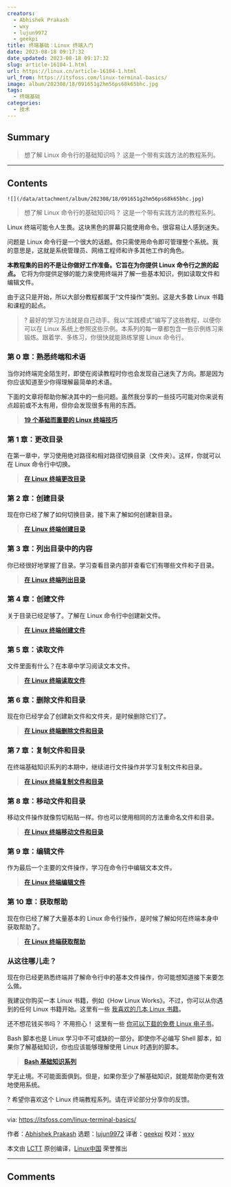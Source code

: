 ```yaml
---
creators:
  - Abhishek Prakash
  - wxy
  - lujun9972
  - geekpi
title: 终端基础：Linux 终端入门
date: 2023-08-18 09:17:32
date_updated: 2023-08-18 09:17:32
slug: article-16104-1.html
url: https://linux.cn/article-16104-1.html
url_from: https://itsfoss.com/linux-terminal-basics/
image: album/202308/18/091651g2hm56ps68k65bhc.jpg
tags:
  - 终端基础
categories:
  - 技术
---
```


## Summary

> 想了解 Linux 命令行的基础知识吗？ 这是一个带有实践方法的教程系列。

***

<!-- more -->

## Contents

`![](/data/attachment/album/202308/18/091651g2hm56ps68k65bhc.jpg)`

> 
> 想了解 Linux 命令行的基础知识吗？ 这是一个带有实践方法的教程系列。
> 
> 
> 

Linux 终端可能令人生畏。这块黑色的屏幕只能使用命令。很容易让人感到迷失。

问题是 Linux 命令行是一个很大的话题。你只需使用命令即可管理整个系统。我的意思是，这就是系统管理员、网络工程师和许多其他工作的角色。

**本教程集的目的不是让你做好工作准备。它旨在为你提供 Linux 命令行之旅的起点。** 它将为你提供足够的能力来使用终端并了解一些基本知识，例如读取文件和编辑文件。

由于这只是开始，所以大部分教程都属于“文件操作”类别。这是大多数 Linux 书籍和课程的起点。

> 
> ? 最好的学习方法就是自己动手。我以“实践模式”编写了这些教程，以便你可以在 Linux 系统上参照这些示例。本系列的每一章都包含一些示例练习来锻炼。跟着学、多练习，你很快就能熟练掌握 Linux 命令行。
> 
> 
> 

### 第 0 章：熟悉终端和术语

当你对终端完全陌生时，即使在阅读教程时你也会发现自己迷失了方向。那是因为你应该知道至少你得理解最简单的术语。

下面的文章将帮助你解决其中的一些问题。虽然我分享的一些技巧可能对你来说有点超前或不太有用，但你会发现很多有用的东西。

> 
> **[19 个基础而重要的 Linux 终端技巧](https://itsfoss.com/basic-terminal-tips-ubuntu/)**
> 
> 
> 

### 第 1 章：更改目录

在第一章中，学习使用绝对路径和相对路径切换目录（文件夹）。这样，你就可以在 Linux 命令行中切换。

> 
> **[在 Linux 终端更改目录](https://itsfoss.com/change-directories/)**
> 
> 
> 

### 第 2 章：创建目录

现在你已经了解了如何切换目录，接下来了解如何创建新目录。

> 
> **[在 Linux 终端创建目录](https://linux.cn/article-15595-1.html)**
> 
> 
> 

### 第 3 章：列出目录中的内容

你已经很好地掌握了目录。学习查看目录内部并查看它们有哪些文件和子目录。

> 
> **[在 Linux 终端列出目录](https://itsfoss.com/list-directory-content/)**
> 
> 
> 

### 第 4 章：创建文件

关于目录已经足够了。了解在 Linux 命令行中创建新文件。

> 
> **[在 Linux 终端创建文件](https://linux.cn/article-15643-1.html)**
> 
> 
> 

### 第 5 章：读取文件

文件里面有什么？在本章中学习阅读文本文件。

> 
> **[在 Linux 终端读取文件](https://itsfoss.com/view-file-contents/)**
> 
> 
> 

### 第 6 章：删除文件和目录

现在你已经学会了创建新文件和文件夹，是时候删除它们了。

> 
> **[在 Linux 终端删除文件和目录](https://linux.cn/article-15809-1.html)**
> 
> 
> 

### 第 7 章：复制文件和目录

在终端基础知识系列的本期中，继续进行文件操作并学习复制文件和目录。

> 
> **[在 Linux 终端复制文件和目录](https://linux.cn/article-16053-1.html)**
> 
> 
> 

### 第 8 章：移动文件和目录

移动文件操作就像剪切粘贴一样。你也可以使用相同的方法重命名文件和目录。

> 
> **[在 Linux 终端移动文件和目录](https://itsfoss.com/move-files-linux/)**
> 
> 
> 

### 第 9 章：编辑文件

作为最后一个主要的文件操作，学习在命令行中编辑文本文件。

> 
> **[在 Linux 终端编辑文件](https://itsfoss.com/edit-files-linux/)**
> 
> 
> 

### 第 10 章：获取帮助

现在你已经了解了大量基本的 Linux 命令行操作，是时候了解如何在终端本身中获取帮助了。

> 
> **[在 Linux 终端获取帮助](https://itsfoss.com/linux-command-help/)**
> 
> 
> 

### 从这往哪儿走？

现在你已经更熟悉终端并了解命令行中的基本文件操作，你可能想知道接下来要怎么做。

我建议你购买一本 Linux 书籍，例如《How Linux Works》。不过，你可以从你遇到的任何 Linux 书籍开始。这里有一些 [我喜欢的几本 Linux 书籍](https://itsfoss.com/best-linux-books/)。

还不想花钱买书吗？ 不用担心！ 这里有一些 [你可以下载的免费 Linux 电子书](https://itsfoss.com/learn-linux-for-free/)。

Bash 脚本也是 Linux 学习中不可或缺的一部分。即使你不必编写 Shell 脚本，如果你了解基础知识，你也应该能够理解使用 Linux 时遇到的脚本。

> 
> **[Bash 基础知识系列](https://itsfoss.com/tag/bash-basics/)**
> 
> 
> 

学无止境。不可能面面俱到。但是，如果你至少了解基础知识，就能帮助你更有效地使用系统。

? 希望你喜欢这个 Linux 终端教程系列。请在评论部分分享你的反馈。

---

via: <https://itsfoss.com/linux-terminal-basics/>

作者：[Abhishek Prakash](https://itsfoss.com/author/abhishek/) 选题：[lujun9972](https://github.com/lujun9972) 译者：[geekpi](https://github.com/geekpi) 校对：[wxy](https://github.com/wxy)

本文由 [LCTT](https://github.com/LCTT/TranslateProject) 原创编译，[Linux中国](https://linux.cn/) 荣誉推出

***

## Comments

